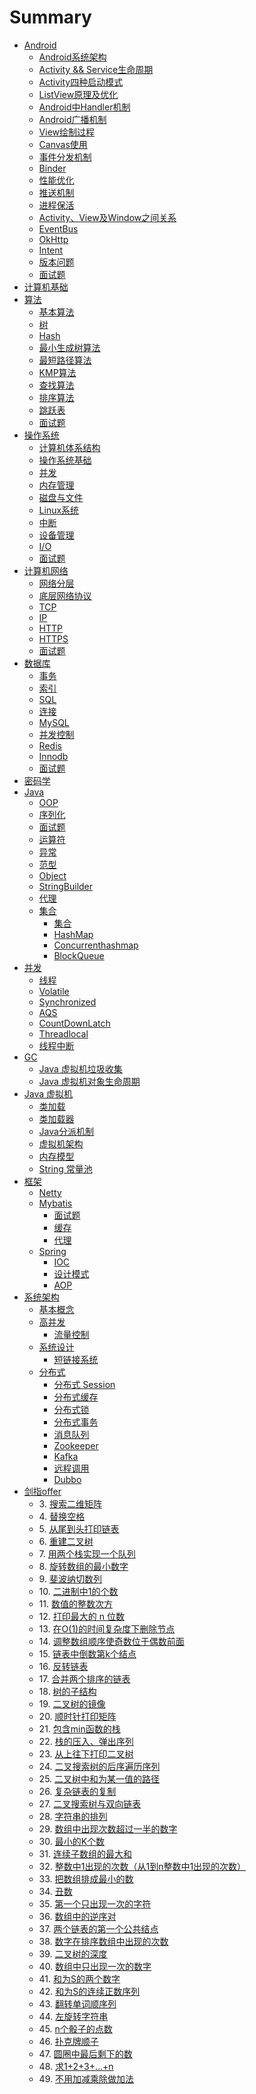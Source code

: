 # Summary

- [Android](./android/README.md)
	- [Android系统架构](android/arch.md)
	- [Activity && Service生命周期](android/lifecicle.md)
	- [Activity四种启动模式](android/launchmod.md)
	- [ListView原理及优化](android/listview.md)
	- [Android中Handler机制](android/handler.md)
	- [Android广播机制](android/broadcast.md)
	- [View绘制过程](android/draw.md)
	- [Canvas使用](android/canvas.md)
	- [事件分发机制](android/event.md)
	- [Binder](android/binder.md)
	- [性能优化](android/optimize.md)
	- [推送机制](android/push.md)
	- [进程保活](android/keep-live.md)
	- [Activity、View及Window之间关系](android/activity-view-window.md)
	- [EventBus](android/eventbus.md)
	- [OkHttp](android/okhttp.md)
	- [Intent](android/intent.md)
	- [版本问题](android/version.md)
	- [面试题](android/questions.md)
- [计算机基础](./basic/README.md)
 - [算法](./basic/1-algo/README.md)
    - [基本算法](./basic/1-algo/1-algo.md)
    - [树](./basic/1-algo/1-tree.md)
    - [Hash](./basic/1-algo/2-hash.md)
    - [最小生成树算法](./basic/1-algo/3-mst.md)
    - [最短路径算法](./basic/1-algo/4-path.md)
    - [KMP算法](./basic/1-algo/5-kmp.md)
    - [查找算法](./basic/1-algo/6-search.md)
    - [排序算法](./basic/1-algo/7-sort.md)
    - [跳跃表](./basic/1-algo/9-skip_list.md)
    - [面试题](./basic/1-algo/8-questions.md)
 - [操作系统](./basic/2-op/README.md)
    - [计算机体系结构](./basic/2-op/1-arch.md)
    - [操作系统基础](./basic/2-op/2-os.md)
    - [并发](./basic/2-op/3-concurrency.md)
    - [内存管理](./basic/2-op/4-memory.md)
    - [磁盘与文件](./basic/2-op/5-disk.md)
    - [Linux系统](./basic/2-op/6-linux.md)
    - [中断](./basic/2-op/7-interrupt.md)
    - [设备管理](./basic/2-op/8-device.md)
    - [I/O](./basic/2-op/9-io.md)
    - [面试题](./basic/2-op/9-questions.md)
 - [计算机网络](./basic/3-net/README.md)
    - [网络分层](./basic/3-net/1-osi.md)
    - [底层网络协议](./basic/3-net/2-base_protocol.md)
    - [TCP](./basic/3-net/3-tcp.md)
    - [IP](./basic/3-net/4-ip.md)
    - [HTTP](./basic/3-net/5-http.md)
    - [HTTPS](./basic/3-net/6-https.md)
    - [面试题](./basic/3-net/10-questions.md)
 - [数据库](./basic/4-database/README.md)
    - [事务](./basic/4-database/1-transaction.md)
    - [索引](./basic/4-database/2-index.md)
    - [SQL](./basic/4-database/3-sql.md)
    - [连接](./basic/4-database/4-join.md)
    - [MySQL](./basic/4-database/5-mysql.md)
    - [并发控制](./basic/4-database/6-concurrent_control.md)
    - [Redis](./basic/4-database/7-redis.md)
    - [Innodb](./basic/4-database/8-innodb.md)
    - [面试题](./basic/4-database/10-questions.md)
  - [密码学](./basic/cryptology.md)
- [Java](./java/README.md)
  - [OOP](./java/1-oop.md)
  - [序列化](./java/10-serilaser.md)
  - [面试题](./java/17-questions.md)
  - [运算符](./java/2-operator.md)
  - [异常](./java/3-exception.md)
  - [范型](./java/4-generics.md)
  - [Object](./java/5-object.md)
  - [StringBuilder](./java/6-StringBuilder.md)
  - [代理](./java/7-proxy.md)
  - [集合](./java/collection/README.md)
    - [集合](./java/collection/1-collection.md)
    - [HashMap](./java/collection/2-HashMap.md)
    - [Concurrenthashmap](./java/collection/3-Concurrenthashmap.md)
    - [BlockQueue](./java/collection/4-BlockQueue.md)
 - [并发](./java/concurrent/README.md)
    - [线程](./java/concurrent/1-thread.md)
    - [Volatile](./java/concurrent/2-volatile.md)
    - [Synchronized](./java/concurrent/3-synchronized.md)
    - [AQS](./java/concurrent/4-AQS.md)
    - [CountDownLatch](./java/concurrent/7-CountDownLatch.md)
    - [Threadlocal](./java/concurrent/5-threadlocal.md)
    - [线程中断](./java/concurrent/6-interrupt.md)
 - [GC](./java/gc/README.md)
    - [Java 虚拟机垃圾收集](./java/gc/11-jvm-gc.md)
    - [Java 虚拟机对象生命周期](./java/gc/12-jvm-object-life-cycle.md)
 - [Java 虚拟机](./java/jvm/README.md)
    - [类加载](./java/jvm/1-jvm-class-load-init.md)
    - [类加载器](./java/jvm/2-jvm-class-loader.md)
    - [Java分派机制](./java/jvm/3-dispatcher.md)
    - [虚拟机架构](./java/jvm/4-jvm-architecture.md)
    - [内存模型](./java/jvm/5-memory-model.md)
    - [String 常量池](./java/jvm/6-string-constant-pool.md)
- [框架](./fromwork/README.md)
  - [Netty](./fromwork/1-netty.md)
  - [Mybatis](./fromwork/mybatis/README.md)
    - [面试题](./fromwork/mybatis/1-question.md)
    - [缓存](./fromwork/mybatis/2-cache.md)
    - [代理](./fromwork/mybatis/3-proxy.md)
  - [Spring](./fromwork/spring/README.md)
    - [IOC](./fromwork/spring/1-ioc.md)
    - [设计模式](./fromwork/spring/2-design-partten.md)
    - [AOP](./fromwork/spring/3-aop.md)
- [系统架构](./architecture/README.md)
  - [基本概念](./architecture/1-base.md)
  - [高并发](./architecture/concurrent/README.md)
    - [流量控制](./architecture/concurrent/1-flow_control.md)
  - [系统设计](./architecture/design/README.md)
    - [短链接系统](./architecture/design/1-tinyURL.md)
  - [分布式](./architecture/distributed/README.md)
    - [分布式 Session](./architecture/distributed/1-session.md)
    - [分布式缓存](./architecture/distributed/2-cache.md)
    - [分布式锁](./architecture/distributed/3-lock.md)
    - [分布式事务](./architecture/distributed/4-transaction.md)
    - [消息队列](./architecture/distributed/5-mq.md)
    - [Zookeeper](./architecture/distributed/6-zk.md)
    - [Kafka](./architecture/distributed/7-kafka.md)
    - [远程调用](./architecture/distributed/8-rpc.md)
    - [Dubbo](./architecture/distributed/9-dubbo.md)
- [剑指offer](./剑指Offer/README.md)
	- 3\. [搜索二维矩阵](./剑指Offer/search-a-2d-matrix.md)
	- 4\. [替换空格](./剑指Offer/replay-space.md)
	- 5\. [从尾到头打印链表](./剑指Offer/print-link-from-tail.md)
	- 6\. [重建二叉树](./剑指Offer/reConstructBinaryTree.md)
	- 7\. [用两个栈实现一个队列](./剑指Offer/two-stack-fifo.md)
	- 8\. [旋转数组的最小数字](./剑指Offer/find-minimum-in-rotated-sorted-array.md)
	- 9\. [斐波纳切数列](./剑指Offer/fibonacci.md)
	- 10\. [二进制中1的个数](./剑指Offer/number-of-one.md)
	- 11\. [数值的整数次方](./剑指Offer/power.md)
	- 12\. [打印最大的 n 位数](./剑指Offer/printn.md)
	- 13\. [在O(1)的时间复杂度下删除节点]()
	- 14\. [调整数组顺序使奇数位于偶数前面](./剑指Offer/reOrderArray.md)
	- 15\. [链表中倒数第k个结点](./剑指Offer/FindKthToTail.md)
	- 16\. [反转链表](./剑指Offer/revert-link.md)
	- 17\. [合并两个排序的链表](./剑指Offer/merge-sort-link.md)
	- 18\. [树的子结构](./剑指Offer/HasSubtree.md)
	- 19\. [二叉树的镜像](./剑指Offer/mirror-tree.md)
	- 20\. [顺时针打印矩阵](./剑指Offer/PrintMatrix.md)
	- 21\. [包含min函数的栈](./剑指Offer/MinStack.md)
	- 22\. [栈的压入、弹出序列](./剑指Offer/IsPopOrder.md)
	- 23\. [从上往下打印二叉树](./剑指Offer/PrintFromTopToBottom.md)
	- 24\. [二叉搜索树的后序遍历序列](./剑指Offer/VerifySquenceOfBST.md)
	- 25\. [二叉树中和为某一值的路径](./剑指Offer/FindPath.md)
	- 26\. [复杂链表的复制](./剑指Offer/CloneLink.md)
	- 27\. [二叉搜索树与双向链表](./剑指Offer/BST-Link-Convert.md)
	- 28\. [字符串的排列](./剑指Offer/Permutation.md)
	- 29\. [数组中出现次数超过一半的数字](./剑指Offer/MoreThanHalfNum.md)
	- 30\. [最小的K个数](./剑指Offer/GetLeastNumbers.md)
	- 31\. [连续子数组的最大和](./剑指Offer/FindGreatestSumOfSubArray.md)
	- 32\. [整数中1出现的次数（从1到n整数中1出现的次数）](./剑指Offer/NumberOf1Between1AndN.md)
	- 33\. [把数组排成最小的数](./剑指Offer/PrintMinNumber.md)
	- 34\. [丑数](./剑指Offer/GetUglyNumber.md)
	- 35\. [第一个只出现一次的字符](./剑指Offer/FirstNotRepeatingChar.md)
	- 36\. [数组中的逆序对](./剑指Offer/InversePairs.md)
	- 37\. [两个链表的第一个公共结点](./剑指Offer/FindFirstCommonNode.md)
	- 38\. [数字在排序数组中出现的次数](./剑指Offer/GetNumberOfK.md)
	- 39\. [二叉树的深度](./剑指Offer/TreeDepth.md)
	- 40\. [数组中只出现一次的数字](./剑指Offer/FindNumsAppearOnce.md)
	- 41\. [和为S的两个数字](./剑指Offer/FindNumbersWithSum.md)
	- 42\. [和为S的连续正数序列](./剑指Offer/FindContinuousSequence.md)
	- 43\. [翻转单词顺序列](./剑指Offer/ReverseSentence.md)
	- 44\. [左旋转字符串](./剑指Offer/LeftRotateString.md)
	- 45\. [n个骰子的点数]()
	- 46\. [扑克牌顺子](./剑指Offer/isContinuous.md)
	- 47\. [圆圈中最后剩下的数](./剑指Offer/LastRemaining.md)
	- 48\. [求1+2+3+...+n](./剑指Offer/sum.md)
	- 49\. [不用加减乘除做加法](./剑指Offer/Add.md)
